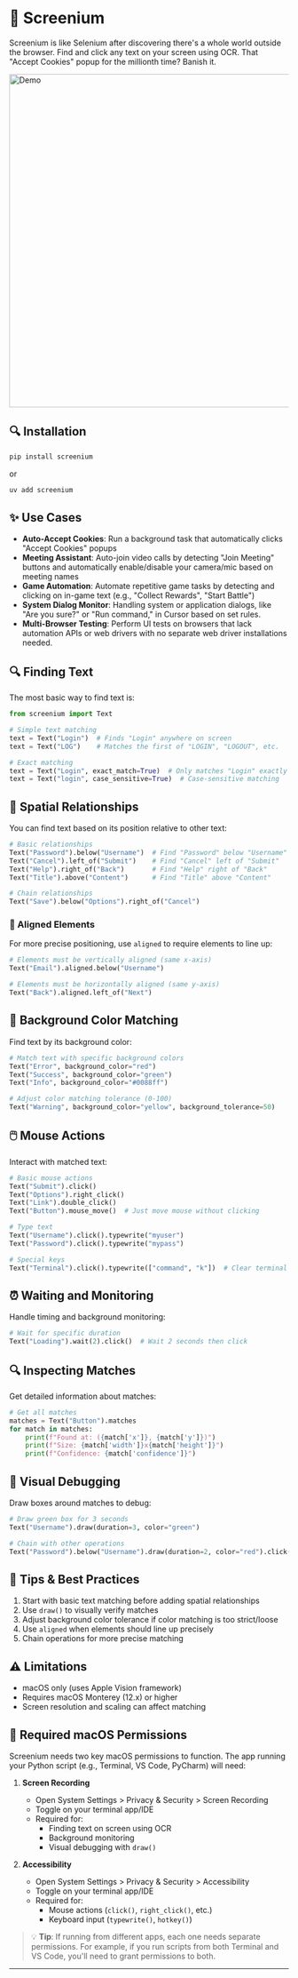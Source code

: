# 🎯 Screenium

Screenium is like Selenium after discovering there's a whole world outside the browser. Find and click any text on your screen using OCR. That "Accept Cookies" popup for the millionth time? Banish it.

<img src="demo.gif" width="600px" alt="Demo">

## 🔍 Installation

```bash
pip install screenium
```

or

```bash
uv add screenium
```


## ✨ Use Cases

- **Auto-Accept Cookies**: Run a background task that automatically clicks "Accept Cookies" popups
- **Meeting Assistant**: Auto-join video calls by detecting "Join Meeting" buttons and automatically enable/disable your camera/mic based on meeting names
- **Game Automation**: Automate repetitive game tasks by detecting and clicking on in-game text (e.g., "Collect Rewards", "Start Battle")
- **System Dialog Monitor**: Handling system or application dialogs, like "Are you sure?" or "Run command," in Cursor based on set rules.
- **Multi-Browser Testing**: Perform UI tests on browsers that lack automation APIs or web drivers with no separate web driver installations needed.

## 🔍 Finding Text

The most basic way to find text is:

```python
from screenium import Text

# Simple text matching
text = Text("Login")  # Finds "Login" anywhere on screen
text = Text("LOG")    # Matches the first of "LOGIN", "LOGOUT", etc.

# Exact matching
text = Text("Login", exact_match=True)  # Only matches "Login" exactly
text = Text("login", case_sensitive=True)  # Case-sensitive matching
```

## 📍 Spatial Relationships

You can find text based on its position relative to other text:

```python
# Basic relationships
Text("Password").below("Username")  # Find "Password" below "Username"
Text("Cancel").left_of("Submit")    # Find "Cancel" left of "Submit"
Text("Help").right_of("Back")       # Find "Help" right of "Back"
Text("Title").above("Content")      # Find "Title" above "Content"

# Chain relationships
Text("Save").below("Options").right_of("Cancel")
```

### 📐 Aligned Elements

For more precise positioning, use `aligned` to require elements to line up:

```python
# Elements must be vertically aligned (same x-axis)
Text("Email").aligned.below("Username")

# Elements must be horizontally aligned (same y-axis)
Text("Back").aligned.left_of("Next")
```

## 🎨 Background Color Matching

Find text by its background color:

```python
# Match text with specific background colors
Text("Error", background_color="red")
Text("Success", background_color="green")
Text("Info", background_color="#0088ff")

# Adjust color matching tolerance (0-100)
Text("Warning", background_color="yellow", background_tolerance=50)
```

## 🖱️ Mouse Actions

Interact with matched text:

```python
# Basic mouse actions
Text("Submit").click()
Text("Options").right_click()
Text("Link").double_click()
Text("Button").mouse_move()  # Just move mouse without clicking

# Type text
Text("Username").click().typewrite("myuser")
Text("Password").click().typewrite("mypass")

# Special keys
Text("Terminal").click().typewrite(["command", "k"])  # Clear terminal
```

## ⏰ Waiting and Monitoring

Handle timing and background monitoring:

```python
# Wait for specific duration
Text("Loading").wait(2).click()  # Wait 2 seconds then click
```

## 🔍 Inspecting Matches

Get detailed information about matches:

```python
# Get all matches
matches = Text("Button").matches
for match in matches:
    print(f"Found at: ({match['x']}, {match['y']})")
    print(f"Size: {match['width']}x{match['height']}")
    print(f"Confidence: {match['confidence']}")
```

## 🎨 Visual Debugging

Draw boxes around matches to debug:

```python
# Draw green box for 3 seconds
Text("Username").draw(duration=3, color="green")

# Chain with other operations
Text("Password").below("Username").draw(duration=2, color="red").click()
```

## 🎯 Tips & Best Practices

1. Start with basic text matching before adding spatial relationships
2. Use `draw()` to visually verify matches
3. Adjust background color tolerance if color matching is too strict/loose
4. Use `aligned` when elements should line up precisely
5. Chain operations for more precise matching

## ⚠️ Limitations

- macOS only (uses Apple Vision framework)
- Requires macOS Monterey (12.x) or higher
- Screen resolution and scaling can affect matching

## 🔐 Required macOS Permissions

Screenium needs two key macOS permissions to function. The app running your Python script (e.g., Terminal, VS Code, PyCharm) will need:

1. **Screen Recording**
   - Open System Settings > Privacy & Security > Screen Recording
   - Toggle on your terminal app/IDE
   - Required for:
     - Finding text on screen using OCR
     - Background monitoring
     - Visual debugging with `draw()`

2. **Accessibility**
   - Open System Settings > Privacy & Security > Accessibility
   - Toggle on your terminal app/IDE
   - Required for:
     - Mouse actions (`click()`, `right_click()`, etc.)
     - Keyboard input (`typewrite()`, `hotkey()`)

> 💡 **Tip**: If running from different apps, each one needs separate permissions. For example, if you run scripts from both Terminal and VS Code, you'll need to grant permissions to both.

---
